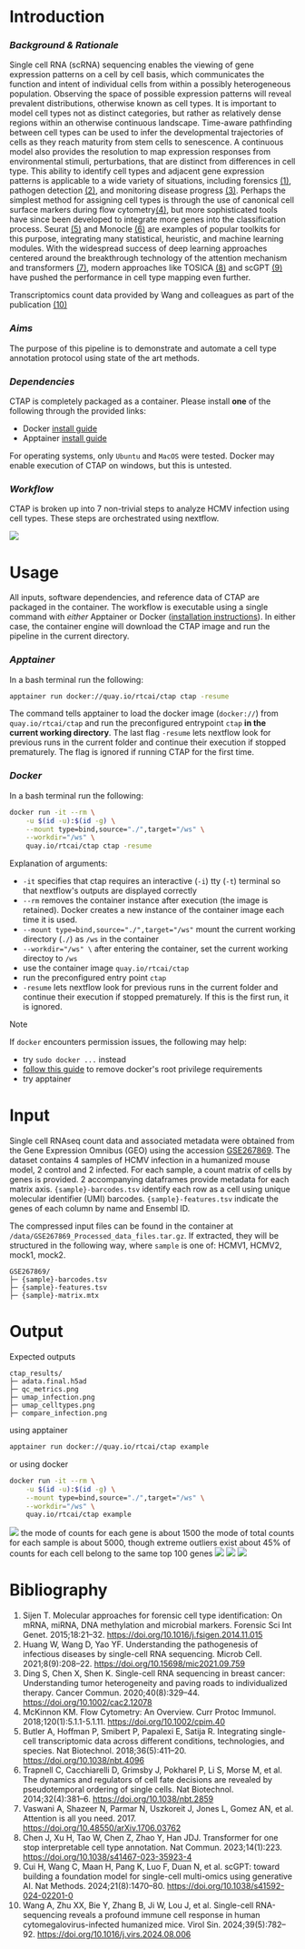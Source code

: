 # Introduction

### *Background & Rationale*
Single cell RNA (scRNA) sequencing enables the viewing of gene expression patterns on a cell by cell basis, which communicates the function and intent of individual cells from within a possibly heterogeneous population. Observing the space of possible expression patterns will reveal prevalent distributions, otherwise known as cell types. It is important to model cell types not as distinct categories, but rather as relatively dense regions within an otherwise continuous landscape. Time-aware pathfinding between cell types can be used to infer the developmental trajectories of cells as they reach maturity from stem cells to senescence. A continuous model also provides the resolution to map expression responses from environmental stimuli, perturbations, that are distinct from differences in cell type. This ability to identify cell types and adjacent gene expression patterns is applicable to a wide variety of situations, including forensics [(1)](#bibliography), pathogen detection [(2)](#bibliography), and monitoring disease progress [(3)](#bibliography). Perhaps the simplest method for assigning cell types is through the use of canonical cell surface markers during flow cytometry[(4)](#bibliography), but more sophisticated tools have since been developed to integrate more genes into the classification process. Seurat [(5)](#bibliography) and Monocle [(6)](#bibliography) are examples of popular toolkits for this purpose, integrating many statistical, heuristic, and machine learning modules. With the widespread success of deep learning approaches centered around the breakthrough technology of the attention mechanism and transformers [(7)](#bibliography), modern approaches like TOSICA [(8)](#bibliography) and scGPT [(9)](#bibliography) have pushed the performance in cell type mapping even further. 

Transcriptomics count data provided by Wang and colleagues as part of the publication [(10)](#bibliography)

### *Aims*
The purpose of this pipeline is to demonstrate and automate a cell type annotation protocol using state of the art methods.

### *Dependencies*
CTAP is completely packaged as a container. Please install **one** of the following through the provided links:
- Docker [install guide](https://docs.docker.com/engine/install/)
- Apptainer [install guide](https://apptainer.org/docs/admin/main/installation.html)

For operating systems, only `Ubuntu` and `MacOS` were tested. Docker may enable execution of CTAP on windows, but this is untested.

### *Workflow*

CTAP is broken up into 7 non-trivial steps to analyze HCMV infection using cell types. These steps are orchestrated using nextflow.

<img src="./workflow.svg">

# Usage

All inputs, software dependencies, and reference data of CTAP are packaged in the container. The workflow is executable using a single command with *either* Apptainer or Docker ([installation instructions](#Dependencies)). In either case, the container engine will download the CTAP image and run the pipeline in the current directory.

### *Apptainer*
In a bash terminal run the following:
```bash
apptainer run docker://quay.io/rtcai/ctap ctap -resume
```
The command tells apptainer to load the docker image (`docker://`) from `quay.io/rtcai/ctap` and run the preconfigured entrypoint `ctap` **in the current working directory**. The last flag `-resume` lets nextflow look for previous runs in the current folder and continue their execution if stopped prematurely. The flag is ignored if running CTAP for the first time.

### *Docker*
In a bash terminal run the following:
```bash
docker run -it --rm \
    -u $(id -u):$(id -g) \
    --mount type=bind,source="./",target="/ws" \
    --workdir="/ws" \  
    quay.io/rtcai/ctap ctap -resume
```
Explanation of arguments:
- `-it` specifies that ctap requires an interactive (`-i`) tty (`-t`) terminal so that nextflow's outputs are displayed correctly
- `--rm` removes the container instance after execution (the image is retained). Docker creates a new instance of the container image each time it is used.
- `--mount type=bind,source="./",target="/ws"` mount the current working directory (`./`) as `/ws` in the container
- `--workdir="/ws" \` after entering the container, set the current working directoy to `/ws`
- use the container image `quay.io/rtcai/ctap`
- run the preconfigured entry point `ctap`
- `-resume` lets nextflow look for previous runs in the current folder and continue their execution if stopped prematurely. If this is the first run, it is ignored.

> [!NOTE]  
> If `docker` encounters permission issues, the following may help:
> - try `sudo docker ...` instead
> - [follow this guide](https://docs.docker.com/engine/install/linux-postinstall/) to remove docker's root privilege requirements
> - try apptainer

# Input

Single cell RNAseq count data and associated metadata were obtained from the Gene Expression Omnibus (GEO) using the accession [GSE267869](https://www.ncbi.nlm.nih.gov/geo/query/acc.cgi?acc=GSE267869). The dataset contains 4 samples of HCMV infection in a humanized mouse model, 2 control and 2 infected. For each sample, a count matrix of cells by genes is provided. 2 accompanying dataframes provide metadata for each matrix axis. `{sample}-barcodes.tsv` identify each row as a cell using unique molecular identifier (UMI) barcodes. `{sample}-features.tsv` indicate the genes of each column by name and Ensembl ID.

The compressed input files can be found in the container at `/data/GSE267869_Processed_data_files.tar.gz`. If extracted, they will be structured in the following way, where `sample` is one of: HCMV1, HCMV2, mock1, mock2. 
```
GSE267869/
├─ {sample}-barcodes.tsv
├─ {sample}-features.tsv
├─ {sample}-matrix.mtx
```

# Output

Expected outputs 

```
ctap_results/
├─ adata.final.h5ad
├─ qc_metrics.png
├─ umap_infection.png
├─ umap_celltypes.png
├─ compare_infection.png
```

using apptainer 
```bash
apptainer run docker://quay.io/rtcai/ctap example
```

or using docker
```bash
docker run -it --rm \
    -u $(id -u):$(id -g) \
    --mount type=bind,source="./",target="/ws" \
    --workdir="/ws" \  
    quay.io/rtcai/ctap example
```

<img src="./example_outputs/counts_distribution.png">
the mode of counts for each gene is about 1500
the mode of total counts for each sample is about 5000, though extreme outliers exist
about 45% of counts for each cell belong to the same top 100 genes

<img src="./example_outputs/umap_infection_vs_control.png">
<img src="./example_outputs/umap_celltypes.png">
<img src="./example_outputs/compare_cell_populations.png">


# Bibliography

1.	Sijen T. Molecular approaches for forensic cell type identification: On mRNA, miRNA, DNA methylation and microbial markers. Forensic Sci Int Genet. 2015;18:21–32. https://doi.org/10.1016/j.fsigen.2014.11.015
2.	Huang W, Wang D, Yao YF. Understanding the pathogenesis of infectious diseases by single-cell RNA sequencing. Microb Cell. 2021;8(9):208–22. https://doi.org/10.15698/mic2021.09.759
3.	Ding S, Chen X, Shen K. Single-cell RNA sequencing in breast cancer: Understanding tumor heterogeneity and paving roads to individualized therapy. Cancer Commun. 2020;40(8):329–44. https://doi.org/10.1002/cac2.12078
4.	McKinnon KM. Flow Cytometry: An Overview. Curr Protoc Immunol. 2018;120(1):5.1.1-5.1.11. https://doi.org/10.1002/cpim.40
5.	Butler A, Hoffman P, Smibert P, Papalexi E, Satija R. Integrating single-cell transcriptomic data across different conditions, technologies, and species. Nat Biotechnol. 2018;36(5):411–20. https://doi.org/10.1038/nbt.4096
6.	Trapnell C, Cacchiarelli D, Grimsby J, Pokharel P, Li S, Morse M, et al. The dynamics and regulators of cell fate decisions are revealed by pseudotemporal ordering of single cells. Nat Biotechnol. 2014;32(4):381–6. https://doi.org/10.1038/nbt.2859
7.	Vaswani A, Shazeer N, Parmar N, Uszkoreit J, Jones L, Gomez AN, et al. Attention is all you need. 2017.  https://doi.org/10.48550/arXiv.1706.03762
8.	Chen J, Xu H, Tao W, Chen Z, Zhao Y, Han JDJ. Transformer for one stop interpretable cell type annotation. Nat Commun. 2023;14(1):223. https://doi.org/10.1038/s41467-023-35923-4
9.	Cui H, Wang C, Maan H, Pang K, Luo F, Duan N, et al. scGPT: toward building a foundation model for single-cell multi-omics using generative AI. Nat Methods. 2024;21(8):1470–80. https://doi.org/10.1038/s41592-024-02201-0
10.	Wang A, Zhu XX, Bie Y, Zhang B, Ji W, Lou J, et al. Single-cell RNA-sequencing reveals a profound immune cell response in human cytomegalovirus-infected humanized mice. Virol Sin. 2024;39(5):782–92. https://doi.org/10.1016/j.virs.2024.08.006